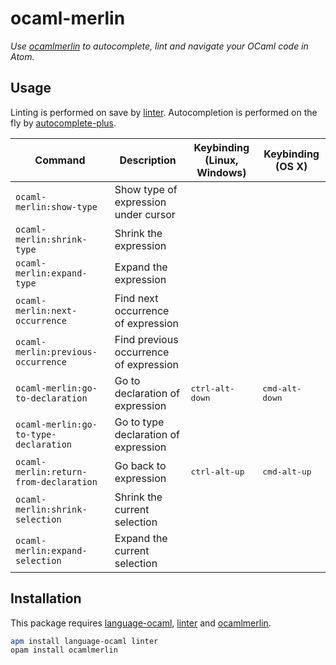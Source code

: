 # ocaml-merlin

_Use [ocamlmerlin] to autocomplete, lint and navigate your OCaml code in Atom._


## Usage

Linting is performed on save by [linter]. Autocompletion is performed on the fly by [autocomplete-plus].

| Command                                | Description                            | Keybinding (Linux, Windows) | Keybinding (OS X)       |
| -------------------------------------- | -------------------------------------- | --------------------------- | ----------------------- |
| `ocaml-merlin:show-type`               | Show type of expression under cursor   |                             |                         |
| `ocaml-merlin:shrink-type`             | Shrink the expression                  |                             |                         |
| `ocaml-merlin:expand-type`             | Expand the expression                  |                             |                         |
| `ocaml-merlin:next-occurrence`         | Find next occurrence of expression     |                             |                         |
| `ocaml-merlin:previous-occurrence`     | Find previous occurrence of expression |                             |                         |
| `ocaml-merlin:go-to-declaration`       | Go to declaration of expression        | <kbd>ctrl-alt-down</kbd>    | <kbd>cmd-alt-down</kbd> |
| `ocaml-merlin:go-to-type-declaration`  | Go to type declaration of expression   |                             |                         |
| `ocaml-merlin:return-from-declaration` | Go back to expression                  | <kbd>ctrl-alt-up</kbd>      | <kbd>cmd-alt-up</kbd>   |
| `ocaml-merlin:shrink-selection`        | Shrink the current selection           |                             |                         |
| `ocaml-merlin:expand-selection`        | Expand the current selection           |                             |                         |


## Installation

This package requires [language-ocaml], [linter] and [ocamlmerlin].

```sh
apm install language-ocaml linter
opam install ocamlmerlin
```

[ocamlmerlin]: https://github.com/the-lambda-church/merlin
[linter]: https://atom.io/packages/linter
[autocomplete-plus]: https://atom.io/packages/autocomplete-plus
[language-ocaml]: https://atom.io/packages/language-ocaml
